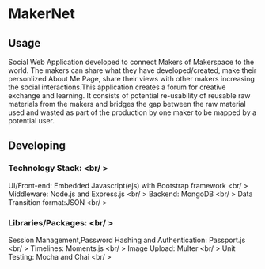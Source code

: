 # MakerNet



## Usage
Social Web Application developed to connect Makers of Makerspace to the world. The makers can share what they have developed/created, make their personlized About Me Page, share their views with other makers increasing the social interactions.This application creates a forum for creative exchange and learning. It consists of potential re-usability of reusable raw materials from the makers and bridges the gap between the raw material used and wasted as part of the production by one maker to be mapped by a potential user.



## Developing

### Technology Stack: <br/ >
UI/Front-end: Embedded Javascript(ejs) with Bootstrap framework <br/ >
Middleware: Node.js and Express.js <br/ >
Backend: MongoDB <br/ >
Data Transition format:JSON <br/ >

### Libraries/Packages: <br/ >
Session Management,Password Hashing and Authentication: Passport.js <br/ >
Timelines: Moments.js <br/ >
Image Upload: Multer <br/ >
Unit Testing: Mocha and Chai <br/ >


